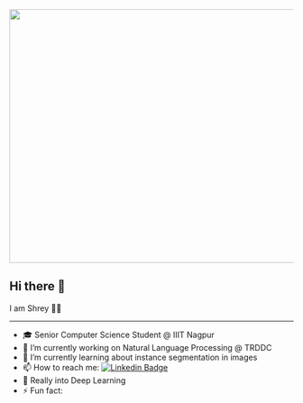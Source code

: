 <img align="center" width="600" height="450" src="https://mk0analyticsindf35n9.kinstacdn.com/wp-content/uploads/2018/12/developer-dribbble.gif">

## Hi there 👋

I am Shrey 👨‍💻

---
- 🎓 Senior Computer Science Student @ IIIT Nagpur
- 🔭 I’m currently working on Natural Language Processing @ TRDDC
- 🌱 I’m currently learning about instance segmentation in images
- 📫 How to reach me: [![Linkedin Badge](https://img.shields.io/badge/-LinkedIn-blue?style=flat-square&logo=Linkedin&logoColor=white&link=https://www.linkedin.com/in/shrey-jasuja/)](https://www.linkedin.com/in/shrey-jasuja/)
- 💙 Really into Deep Learning
- ⚡ Fun fact: 
